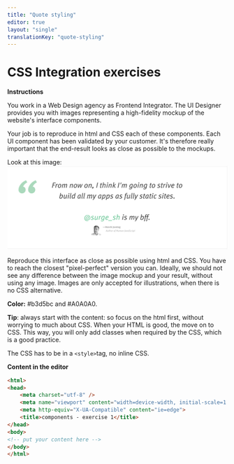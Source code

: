 ```yaml
---
title: "Quote styling"
editor: true
layout: "single"
translationKey: "quote-styling"
---
```

# CSS Integration exercises

**Instructions**

You work in a Web Design agency as Frontend Integrator. The UI Designer provides you with images representing a high-fidelity mockup of the website's interface components. 

Your job is to reproduce in html and CSS each of these components. Each UI component has been validated by your customer. It's therefore really important that the end-result looks as close as possible to the mockups.

Look at this image: ![challenge image](integration-challenge-1.png)

Reproduce this interface as close as possible using html and CSS. You have to reach the closest "pixel-perfect" version you can. Ideally, we should not see any difference between the image mockup and your result, without using any image. Images are only accepted for illustrations, when there is no CSS alternative.

**Color:** #b3d5bc and #A0A0A0.

**Tip**: always start with the content: so focus on the html first, without worrying to much about CSS. When your HTML is good, the move on to CSS. This way, you will only add classes when required by the CSS, which is a good practice.

The CSS has to be in a `<style>`tag, no inline CSS.

**Content in the editor**

```html
<html>
<head>
    <meta charset="utf-8" />
    <meta name="viewport" content="width=device-width, initial-scale=1.0">
    <meta http-equiv="X-UA-Compatible" content="ie=edge">
    <title>components - exercise 1</title>
</head>
<body>
<!-- put your content here -->
</body>
</html>
```